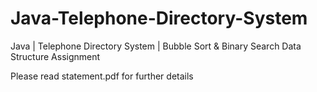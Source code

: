 # Java-Telephone-Directory-System
Java | Telephone Directory System | Bubble Sort &amp; Binary Search Data Structure Assignment

Please read statement.pdf for further details
